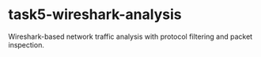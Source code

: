 # task5-wireshark-analysis
Wireshark-based network traffic analysis with protocol filtering and packet inspection.
